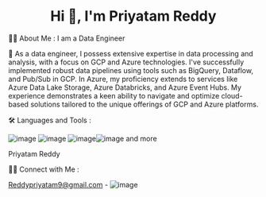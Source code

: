
<h1 align="center">Hi 👋, I'm Priyatam Reddy</h1>


👩‍💻  About Me :
I am a Data Engineer

🔭 As a data engineer, I possess extensive expertise in data processing and analysis, with a focus on GCP and Azure technologies. I've successfully implemented robust data pipelines using tools such as BigQuery, Dataflow, and Pub/Sub in GCP. In Azure, my proficiency extends to services like Azure Data Lake Storage, Azure Databricks, and Azure Event Hubs. My experience demonstrates a keen ability to navigate and optimize cloud-based solutions tailored to the unique offerings of GCP and Azure platforms.



🛠  Languages and Tools :



![image](https://camo.githubusercontent.com/07c468da7933cfa1a57f43cf62ecbf885008414f5091cfcf1a15b45dfc6aa687/68747470733a2f2f696d672e736869656c64732e696f2f62616467652f2d4d7953514c2d3035313232413f7374796c653d666c6174266c6f676f3d6d7973716c266c6f676f436f6c6f723d464641353138)
![image](https://camo.githubusercontent.com/be152e2aae85ce6087a2333206dbd51ff744d583cde908a81079ea64400910fb/68747470733a2f2f696d672e736869656c64732e696f2f62616467652f2d4861646f6f702d3035313232413f7374796c653d666c6174266c6f676f3d4170616368652532304861646f6f70)
![image](https://camo.githubusercontent.com/a84d7146bf0c52c6855a0b0ae7d960a1bbcffa9626bd8ca1ce6baef354ef30d4/68747470733a2f2f696d672e736869656c64732e696f2f62616467652f2d486976652d3035313232413f7374796c653d666c6174266c6f676f3d41706163686548697665)![image](https://camo.githubusercontent.com/55d6490800531bb5d0cd77161ac25237f50067ff32259dd3fb98ecaa54f583c9/68747470733a2f2f696d672e736869656c64732e696f2f62616467652f2d417061636865253230537061726b2d3035313232413f7374796c653d666c6174266c6f676f3d417061636865537061726b) and more







Priyatam Reddy

🤝🏻  Connect with Me :


Reddypriyatam9@gmail.com - ![image](https://camo.githubusercontent.com/f768e86d45db0f68c61cf435961b60b908ad031d8c8787df54df5dd998a99be5/68747470733a2f2f696d672e736869656c64732e696f2f62616467652f2d4d61696c2d4431343833363f7374796c653d666c6174266c6f676f3d476d61696c266c6f676f436f6c6f723d7768697465)
 
